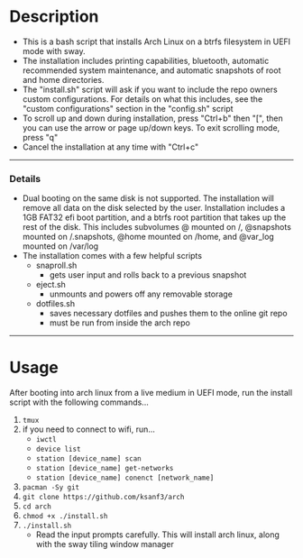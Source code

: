 # Description

- This is a bash script that installs Arch Linux on a btrfs filesystem in UEFI mode with sway.
- The installation includes printing capabilities, bluetooth, automatic recommended system maintenance, and automatic snapshots of root and home directories.
- The "install.sh" script will ask if you want to include the repo owners custom configurations. For details on what this includes, see the "custom configurations" section in the "config.sh" script
- To scroll up and down during installation, press "Ctrl+b" then "\[", then you can use the arrow or page up/down keys. To exit scrolling mode, press "q"
- Cancel the installation at any time with "Ctrl+c"
	
---

### Details

- Dual booting on the same disk is not supported. The installation will remove all data on the disk selected by the user. Installation includes a 1GB FAT32 efi boot partition, and a btrfs root partition that takes up the rest of the disk. This includes subvolumes @ mounted on /, @snapshots mounted on /.snapshots, @home mounted on /home, and @var_log mounted on /var/log
- The installation comes with a few helpful scripts
	- snaproll.sh
		- gets user input and rolls back to a previous snapshot
	- eject.sh
		- unmounts and powers off any removable storage
	- dotfiles.sh
		- saves necessary dotfiles and pushes them to the online git repo
		- must be run from inside the arch repo

---

# Usage

After booting into arch linux from a live medium in UEFI mode, run the install script with the following commands...
1. `tmux`
2. if you need to connect to wifi, run...
	- `iwctl`
	- `device list`
	- `station [device_name] scan`
	- `station [device_name] get-networks`
	- `station [device_name] conenct [network_name]`
3. `pacman -Sy git` 
4. `git clone https://github.com/ksanf3/arch`
5. `cd arch`
6. `chmod +x ./install.sh`
7. `./install.sh`
	- Read the input prompts carefully. This will install arch linux, along with the sway tiling window manager
